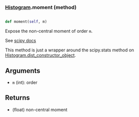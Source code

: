 ### [Histogram](Histogram.md).moment (method)


```py

def moment(self, m)

```



Expose the non-central moment of order `m`.

See [scipy docs](https://docs.scipy.org/doc/scipy/reference/generated/scipy.stats.rv_continuous.moment.html)

This method is just a wrapper around the scipy.stats method on
[Histogram.dist_constructor_object](Histogram.dist_constructor_object.md).

Arguments
----------
* `m` (int): order

Returns
---------
* (float) non-central moment

